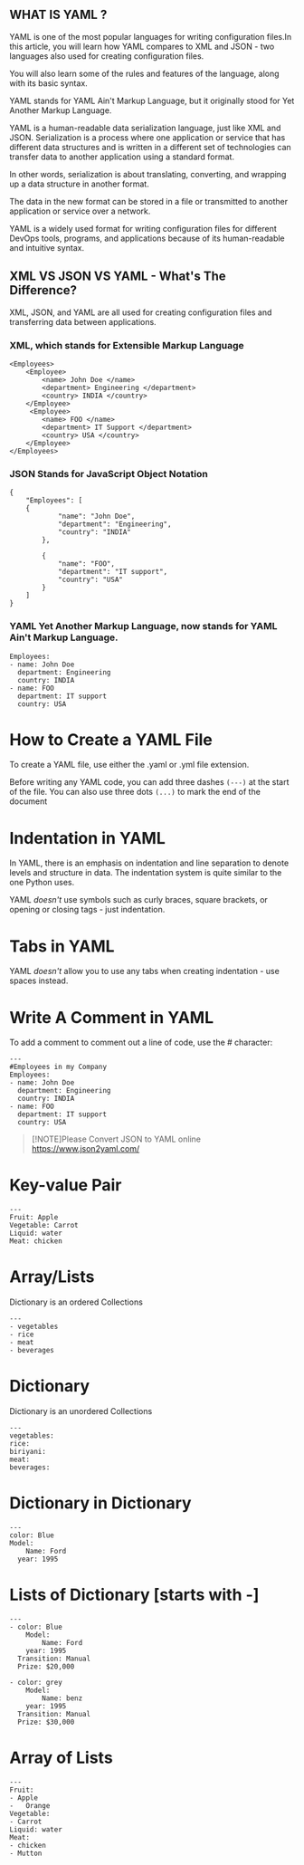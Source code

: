 ## WHAT IS YAML ?

YAML is one of the most popular languages for writing configuration files.In this article, you will learn how YAML compares to XML and JSON - two languages also used for creating configuration files.

You will also learn some of the rules and features of the language, along with its basic syntax.

YAML stands for YAML Ain't Markup Language, but it originally stood for Yet Another Markup Language.

YAML is a human-readable data serialization language, just like XML and JSON.
Serialization is a process where one application or service that has different data structures and is written in a different set of technologies can transfer data to another application using a standard format.

In other words, serialization is about translating, converting, and wrapping up a data structure in another format.

The data in the new format can be stored in a file or transmitted to another application or service over a network.

YAML is a widely used format for writing configuration files for different DevOps tools, programs, and applications because of its human-readable and intuitive syntax.

## XML VS JSON VS YAML - What's The Difference?
XML, JSON, and YAML are all used for creating configuration files and transferring data between applications.

### XML, which stands for Extensible Markup Language
```
<Employees>
    <Employee>
        <name> John Doe </name>
        <department> Engineering </department>
        <country> INDIA </country>
    </Employee>
     <Employee>
        <name> FOO </name>
        <department> IT Support </department>
        <country> USA </country>
    </Employee>
</Employees>
```
### JSON Stands for JavaScript Object Notation
```
{
	"Employees": [
    {
			"name": "John Doe",
			"department": "Engineering",
			"country": "INDIA"
		},

		{
			"name": "FOO",
			"department": "IT support",
			"country": "USA"
		}
	]
}
```

### YAML Yet Another Markup Language, now stands for YAML Ain't Markup Language.
```
Employees:
- name: John Doe
  department: Engineering
  country: INDIA
- name: FOO
  department: IT support
  country: USA
```
# How to Create a YAML File
To create a YAML file, use either the .yaml or .yml file extension.

Before writing any YAML code, you can add three dashes ```(---)``` at the start of the file. You can also use three dots ```(...)``` to mark the end of the document

# Indentation in YAML
In YAML, there is an emphasis on indentation and line separation to denote levels and structure in data. The indentation system is quite similar to the one Python uses.

YAML *doesn't* use symbols such as curly braces, square brackets, or opening or closing tags - just indentation.

# Tabs in YAML
YAML *doesn't* allow you to use any tabs when creating indentation - use spaces instead.

# Write A Comment in YAML
To add a comment to comment out a line of code, use the # character:
```
---
#Employees in my Company
Employees:
- name: John Doe
  department: Engineering
  country: INDIA
- name: FOO
  department: IT support
  country: USA
```

>[!NOTE]Please Convert JSON to YAML online https://www.json2yaml.com/

# Key-value Pair
```
---
Fruit: Apple
Vegetable: Carrot
Liquid: water
Meat: chicken
```
# Array/Lists
Dictionary is an ordered Collections
```
---
- vegetables
- rice
- meat
- beverages
```
# Dictionary
Dictionary is an unordered Collections
```
---
vegetables:
rice:
biriyani:
meat:
beverages:
```

# Dictionary in Dictionary

```
---
color: Blue
Model:
	Name: Ford
  year: 1995
```
# Lists of Dictionary [starts with -]
```
---
- color: Blue
	Model:
		Name: Ford
  	year: 1995
  Transition: Manual
  Prize: $20,000

- color: grey
	Model:
		Name: benz
  	year: 1995
  Transition: Manual
  Prize: $30,000
```

# Array of Lists
```
---
Fruit:
- Apple
-	Orange
Vegetable:
- Carrot
Liquid: water
Meat:
- chicken
- Mutton
```
